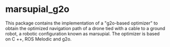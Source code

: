# marsupial_g2o

This package contains the implementation of a "g2o-based optimizer" to obtain the optimized navigation path of a drone tied with a cable to a ground robot, a robotic configuration known as marsupial. The optimizer is based on C ++, ROS Melodic and g2o.
